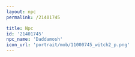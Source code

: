 ```yaml
---
layout: npc
permalink: /21401745

title: Npc
id: '21401745'
npc_name: 'Daddamosh'
icon_url: 'portrait/mob/11000745_witch2_p.png'
---
```

